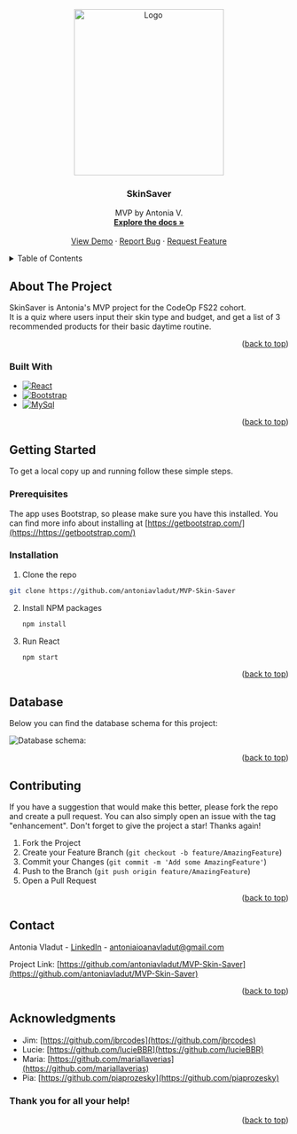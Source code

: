 
<div align="center">
  <a href="https://github.com/antoniavladut/MVP-Skin-Saver">
    <img src="https://i.imgur.com/ZhlA2Ze.png" alt="Logo" width="270" height="300">
  </a>

<h3 align="center">SkinSaver</h3>

  <p align="center">
    MVP by Antonia V.
    <br />
    <a href="https://github.com/antoniavladut/MVP-Skin-Saver"><strong>Explore the docs »</strong></a>
    <br />
    <br />
    <a href="https://github.com/antoniavladut/MVP-Skin-Saver">View Demo</a>
    ·
    <a href="https://github.com/antoniavladut/MVP-Skin-Saver/issues">Report Bug</a>
    ·
    <a href="https://github.com/antoniavladut/MVP-Skin-Saver/issues">Request Feature</a>
  </p>
</div>



<details>
  <summary>Table of Contents</summary>
  <ol>
    <li>
      <a href="#about-the-project">About The Project</a>
      <ul>
        <li><a href="#built-with">Built With</a></li>
      </ul>
    </li>
    <li>
      <a href="#getting-started">Getting Started</a>
      <ul>
        <li><a href="#prerequisites">Prerequisites</a></li>
        <li><a href="#installation">Installation</a></li>
      </ul>
    </li>
    <li><a href="#database">Database</a></li>
    <li><a href="#contributing">Contributing</a></li>
    <li><a href="#contact">Contact</a></li>
    <li><a href="#acknowledgments">Acknowledgments</a></li>
  </ol>
</details>


## About The Project

SkinSaver is Antonia's MVP project for the CodeOp FS22 cohort.
<br>
It is a quiz where users input their skin type and budget, and get a list of 3 recommended products for their basic daytime routine.

<p align="right">(<a href="#readme-top">back to top</a>)</p>



### Built With

* [![React][React.js]][React-url]
* [![Bootstrap][Bootstrap.com]][Bootstrap-url]
* [![MySql]][MySql-url]


<p align="right">(<a href="#readme-top">back to top</a>)</p>



## Getting Started

To get a local copy up and running follow these simple steps.

### Prerequisites

The app uses Bootstrap, so please make sure you have this installed. You can find more info about installing at [https://getbootstrap.com/](https://https://getbootstrap.com/)


### Installation

1.  Clone the repo
   ```sh
   git clone https://github.com/antoniavladut/MVP-Skin-Saver
   ```
2. Install NPM packages
   ```sh
   npm install
   ```
3. Run React
      ```sh
   npm start
   ```

<p align="right">(<a href="#readme-top">back to top</a>)</p>


## Database

Below you can find the database schema for this project:

![Database schema:](https://i.imgur.com/OqGnXhe.png)

<p align="right">(<a href="#readme-top">back to top</a>)</p>


## Contributing


If you have a suggestion that would make this better, please fork the repo and create a pull request. You can also simply open an issue with the tag "enhancement".
Don't forget to give the project a star! Thanks again!

1. Fork the Project
2. Create your Feature Branch (`git checkout -b feature/AmazingFeature`)
3. Commit your Changes (`git commit -m 'Add some AmazingFeature'`)
4. Push to the Branch (`git push origin feature/AmazingFeature`)
5. Open a Pull Request

<p align="right">(<a href="#readme-top">back to top</a>)</p>


## Contact

Antonia Vladut - [LinkedIn](https://www.linkedin.com/in/antoniavladut/) - antoniaioanavladut@gmail.com

Project Link: [https://github.com/antoniavladut/MVP-Skin-Saver](https://github.com/antoniavladut/MVP-Skin-Saver)

<p align="right">(<a href="#readme-top">back to top</a>)</p>


## Acknowledgments

* Jim: [https://github.com/jbrcodes](https://github.com/jbrcodes)
* Lucie: [https://github.com/lucieBBR](https://github.com/lucieBBR)
* Maria: [https://github.com/mariallaverias](https://github.com/mariallaverias)
* Pia: [https://github.com/piaprozesky](https://github.com/piaprozesky)

### Thank you for all your help!

<p align="right">(<a href="#readme-top">back to top</a>)</p>




[React.js]: https://img.shields.io/badge/React-20232A?style=for-the-badge&logo=react&logoColor=61DAFB
[React-url]: https://reactjs.org/
[Bootstrap.com]: https://img.shields.io/badge/Bootstrap-563D7C?style=for-the-badge&logo=bootstrap&logoColor=white
[Bootstrap-url]: https://getbootstrap.com
[MySQL]: https://img.shields.io/badge/mysql-%2300f.svg?style=for-the-badge&logo=mysql&logoColor=white
[MySql-url]: https://www.mysql.com/
